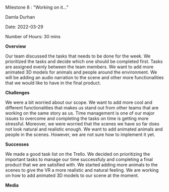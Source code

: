 Milestone 8 : "Working on it..."

Damla Durhan

Date: 2022-03-29

Number of Hours: 30 mins

**Overview**

Our team discussed the tasks that needs to be done for the week. We prioritized the tasks and decide which one should be completed first. Tasks are assigned evenly between the team members. We want to add more animated 3D models for animals and people around the environment. We will be adding an audio narration to the scene and other more functionalities that we would like to have in the final product. 


**Challenges**

We were a bit worried about our scope. We want to add more cool and different functionalities that makes us stand out from other teams that are working on the same story as us. Time management is one of our major issues to overcome and completing the tasks on time is getting more stressful. Moreover, we were worried that the scenes we have so far does not look natural and realistic enough. We want to add animated animals and people in the scenes. However, we are not sure how to implement it yet. 


**Successes**

We made a good task list on the Trello. We decided on prioritizing the important tasks to manage our time successfuly and completing a final product that we are satisfied with. We started adding more animals to the scenes to give the VR a more realistic and natural feeling. We are working on how to add animated 3D models to our scene at the moment. 


**Media**

